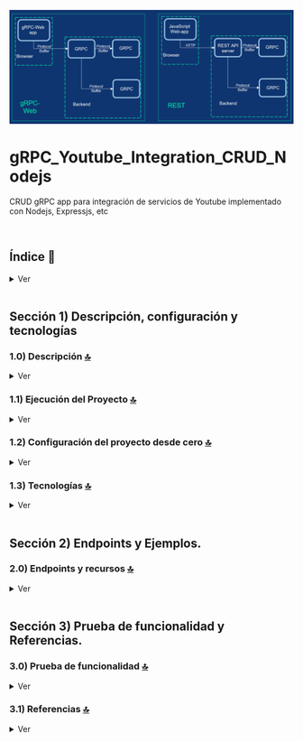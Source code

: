 
![Index app](./doc/assets/gRPC.png)

# gRPC_Youtube_Integration_CRUD_Nodejs
CRUD gRPC app para integración de servicios de Youtube implementado con Nodejs, Expressjs, etc 

<br>

## Índice 📜

<details>
 <summary> Ver </summary>
 
 <br>
 
### Sección 1)  Descripción, configuración y tecnologías

 - [1.0) Descripción del Proyecto.](#10-descripción-)
 - [1.1) Ejecución del Proyecto.](#11-ejecución-del-proyecto-)
 - [1.2) Configuración del proyecto desde cero](#12-configuración-del-proyecto-desde-cero-)
 - [1.3) Tecnologías.](#13-tecnologías-)


### Sección 2) Endpoints y Ejemplos 
 
 - [2.0) EndPoints y recursos.](#20-endpoints-y-recursos-)

### Sección 3) Prueba de funcionalidad y Referencias
 
 - [3.0) Prueba de funcionalidad.](#30-prueba-de-funcionalidad-)
 - [3.1) Referencias.](#31-referencias-)


<br>

</details>



<br>

## Sección 1)  Descripción, configuración y tecnologías


### 1.0) Descripción [🔝](#índice-) 

<details>
  <summary>Ver</summary>
 <br>

### 1.0.0) Descripción General

  *  

 
 ### 1.0.1) Descripción Arquitectura y Funcionamiento
 
 * 

<br>

</details>


### 1.1) Ejecución del Proyecto [🔝](#índice-)

<details>
  <summary>Ver</summary>
  <br>
 
#### 1.1.0) Configuraciones iniciales
* Una vez creado un entorno de trabajo a través de algún ide, clonamos el proyecto
```git
git clone https://github.com/andresWeitzel/gRPC_Netflix_CRUD_Nodejs
```
* Nos posicionamos sobre el proyecto
```git
cd 'projectName'
```
* Instalamos la última versión LTS de [Nodejs(v18)](https://nodejs.org/en/download).
* Instalamos todas las librerías necesarias
```git
npm i
```
* Las variables de entorno utilizadas en el proyecto se mantienen para simplificar el proceso de configuración de las mismas. Es recomendado agregar el archivo correspondiente (.env) al .gitignore.
* El siguiente script configurado en el package.json del proyecto es el encargado de
   * Levantar el servidor con express (entorno productivo)
   * Levantar el servidor con express y nodemon (entorno local dev)
 ```git
 "scripts": {
    "dev": "nodemon src/server.js",
    "start": "node src/server.js"
  },
```
* Ejecutamos la app desde terminal para entorno local.
```git
npm run dev
```
* Ejecutamos la app desde terminal para entorno productivo.
```git
npm start
```
* Si se presenta algún mensaje indicando qué el puerto 8080 ya está en uso, podemos terminar todos los procesos dependientes y volver a ejecutar la app
```git
npx kill-port 8080
npm run dev o npm start
```

 
<br>

</details>


### 1.2) Configuración del proyecto desde cero [🔝](#índice-)

<details>
  <summary>Ver</summary>
 <br>
 
#### 1.2.0) Configuraciones iniciales
* Una vez creado un entorno de trabajo a través de algún ide, clonamos el proyecto
```git
git clone https://github.com/andresWeitzel/gRPC_Netflix_CRUD_Nodejs
```
* Nos posicionamos sobre el proyecto
```git
cd 'projectName'
```
* Instalamos la última versión LTS de [Nodejs(v18)](https://nodejs.org/en/download)
* Abrimos una terminal desde vsc
* Inicializamos un proyecto nodejs
```git
npm init -y
```
* Creamos un archivo .gitignore y agregamos los files necesarios (por el momento node_modules)
```git
node_modules
```
* Creamos un direct source (src) para agregar toda la lógica de nuestra app
* Instalamos el plugin para [express (framework)](https://www.npmjs.com/package/express)
```git
npm i express
```
* Instalamos el plugin para [cors (gestión de recursos)](https://www.npmjs.com/package/cors)
```git
npm i cors
```
* Instalamos el plugin para [dotenv (variables de entorno)](https://www.npmjs.com/package/dotenv)
```git
npm i dotenv
```
* Instalamos el plugin para [morgan-middleware (errores, formatos, etc)](https://expressjs.com/en/resources/middleware/morgan.html)
```git
npm i morgan
```
Instalamos uuid para id's unicos
```git
npm i uuid
```
* Instalamos el plugin para [nodemon (autoreload server)](https://www.npmjs.com/package/nodemon) de forma global
```git
npm i -g nodemon
```
* Instalamos el plugin para [nodemon (autoreload server)](https://www.npmjs.com/package/nodemon) para desarrollo
```git
npm i nodemon --save-dev
```
* Instalamos las librerías para el [compilador gRPC](https://www.npmjs.com/package/@grpc/proto-loader)
```git
npm i @grpc/proto-loader
```
* Las variables de entorno utilizadas en el proyecto se mantienen para simplificar el proceso de configuración de las mismas. Es recomendado agregar el archivo correspondiente (.env) al .gitignore.
* El siguiente script configurado en el package.json del proyecto es el encargado de
   * Levantar el servidor con express (entorno productivo)
   * Levantar el servidor con express y nodemon (entorno local dev)
 ```git
 "scripts": {
    "dev": "nodemon src/server.js",
    "start": "node src/server.js"
  },
```
* Ejecutamos la app desde terminal para entorno local.
```git
npm run dev
```
* Ejecutamos la app desde terminal para entorno productivo.
```git
npm start
```
* Si se presenta algún mensaje indicando qué el puerto 8080 ya está en uso, podemos terminar todos los procesos dependientes y volver a ejecutar la app
```git
npx kill-port 8080
npm run dev o npm start
```



<br>

</details>


### 1.3) Tecnologías [🔝](#índice-)

<details>
  <summary>Ver</summary>
 <br>

| **Tecnologías** | **Versión** | **Finalidad** |               
| ------------- | ------------- | ------------- |
| [SDK](https://www.serverless.com/framework/docs/guides/sdk/) | 4.3.2  | Inyección Automática de Módulos para Lambdas |
| [NodeJS](https://nodejs.org/en/) | 14.18.1  | Librería JS |
| [VSC](https://code.visualstudio.com/docs) | 1.72.2  | IDE |
| [Postman](https://www.postman.com/downloads/) | 10.11  | Cliente Http |
| [CMD](https://learn.microsoft.com/en-us/windows-server/administration/windows-commands/cmd) | 10 | Símbolo del Sistema para linea de comandos | 
| [Git](https://git-scm.com/downloads) | 2.29.1  | Control de Versiones |

</br>


| **Plugin** | **Descripción** |               
| -------------  | ------------- |
| [Serverless Plugin](https://www.serverless.com/plugins/) | Librerías para la Definición Modular |

</br>


| **Extensión** |              
| -------------  | 
| Prettier - Code formatter |
| YAML - Autoformatter .yml (alt+shift+f) |

<br>

</details>


<br>


## Sección 2) Endpoints y Ejemplos. 


### 2.0) Endpoints y recursos [🔝](#índice-) 

<details>
  <summary>Ver</summary>
<br>


<br>

</details>

<br>


## Sección 3) Prueba de funcionalidad y Referencias. 


### 3.0) Prueba de funcionalidad [🔝](#índice-) 

<details>
  <summary>Ver</summary>
<br>


</details>


### 3.1) Referencias [🔝](#índice-)

<details>
  <summary>Ver</summary>
 <br>

 
#### Youtube doc
* [Data Api](https://developers.google.com/youtube/v3/docs?hl=es-419)
* [Playlist](https://developers.google.com/youtube/v3/docs/playlists?hl=es-419)

#### Documentación
* [Arquitectura protocolo gRPC](https://www2.deloitte.com/es/es/blog/todo-tecnologia/2021/grpc-vs-rest-api.html)
* [Web Api Spotify](https://developer.spotify.com/documentation/web-api/tutorials/getting-started)
* [Implementación Arquitectura grpc part 1](https://netflixtechblog.com/practical-api-design-at-netflix-part-1-using-protobuf-fieldmask-35cfdc606518)
* [Implementación Arquitectura grpc part 2](https://netflixtechblog.com/practical-api-design-at-netflix-part-2-protobuf-fieldmask-for-mutation-operations-2e75e1d230e4)
* [Análisis de tiempo de ejecución protocolos Api's](https://www.youtube.com/watch?v=ryUIRdAgD00)

#### Ejemplos código
* [Crud grpc express-nodejs](https://blog.logrocket.com/creating-a-crud-api-with-node-express-and-grpc/)
* [Videotutorial Crud grpc express-nodejs](https://www.youtube.com/watch?v=xBO7RohEhOY)


#### Librerías
* [Manejo de validaciones con express-validator](https://medium.com/dataseries/introduction-to-request-body-validation-in-express-apps-with-express-validator-7b9725ca780d)
* [Doc oficial express-validator](https://express-validator.github.io/docs/guides/getting-started)

<br>

</details>
